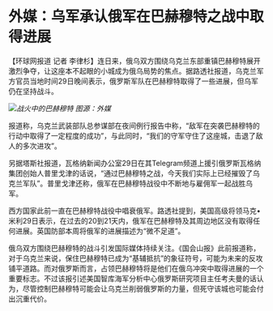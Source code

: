 # 外媒：乌军承认俄军在巴赫穆特之战中取得进展

【环球网报道 记者
李律杉】连日来，俄乌双方围绕乌克兰东部重镇巴赫穆特展开激烈争夺，让这座本不起眼的小城成为俄乌局势的焦点。据路透社报道，乌克兰军方官员当地时间29日晚间表示，俄罗斯军队在巴赫穆特取得了一些进展，但乌军仍在坚持战斗。

![](https://inews.gtimg.com/news_bt/Od_-ua5z5JfykT0YYNWBVWVy26_vrH8p3y4GEuW0br6s0AA/1000)_战火中的巴赫穆特 图源：外媒_

报道称，乌克兰武装部队总参谋部在夜间例行报告中称，“敌军在突袭巴赫穆特的行动中取得了一定程度的成功”，与此同时，“我们的守军守住了这座城，击退了敌人的多次进攻”。

另据塔斯社报道，瓦格纳新闻办公室29日在其Telegram频道上援引俄罗斯瓦格纳集团创始人普里戈津的话说，“通过巴赫穆特之战，今天我们实际上已经摧毁了乌克兰军队”。普里戈津还称，俄军在巴赫穆特战役中不断地与雇佣军一起战胜乌军。

西方国家此前一直在巴赫穆特战役中唱衰俄军。路透社提到，美国高级将领马克•米利29日表示，在过去的20到21天内，俄军在巴赫穆特及其周边地区没有取得任何进展。英国防部本周将俄军的进展描述为“微不足道”。

俄乌双方围绕巴赫穆特的战斗引发国际媒体持续关注。《国会山报》此前报道称，对于乌克兰来说，保住巴赫穆特已成为“基辅抵抗”的象征符号，可能为未来的反攻铺平道路。而对俄罗斯而言，占领巴赫穆特将是他们在俄乌冲突中取得进展的一个重要标志。不过该报引述美国智库海军分析中心俄罗斯研究项目主任考夫曼的话认为，尽管控制巴赫穆特可能会让乌克兰削弱俄罗斯的力量，但死守该城也可能会付出沉重代价。

